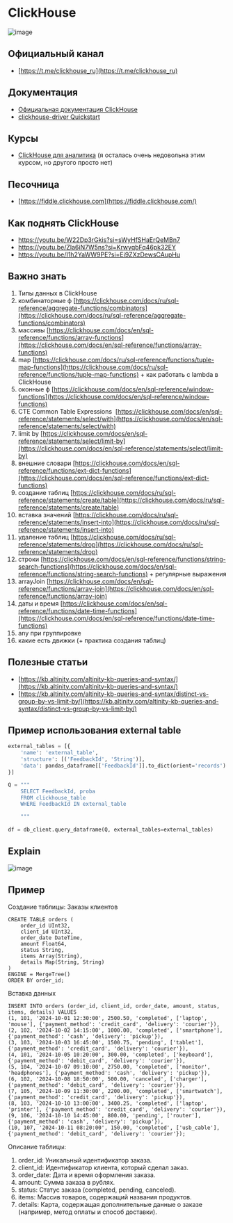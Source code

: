 
# ClickHouse

![image](https://github.com/user-attachments/assets/1d7d2015-57f5-4fd3-877b-0d58546c74b2)


## Официальный канал

- [https://t.me/clickhouse_ru](https://t.me/clickhouse_ru)

## Документация

- [Официальная документация ClickHouse](https://clickhouse.com/docs/)
- [clickhouse-driver Quickstart](https://clickhouse-driver.readthedocs.io/en/latest/quickstart.html)

## Курсы

- [ClickHouse для аналитика](https://stepik.org/course/100210) (я осталась очень недовольна этим курсом, но другого просто нет)

## Песочница

- [https://fiddle.clickhouse.com](https://fiddle.clickhouse.com/)

## Как поднять ClickHouse
- https://youtu.be/W22Dp3rGkis?si=sWyHfSHaErQeMBn7
- https://youtu.be/Zla6iN7W5ns?si=KrwyqbFq46pk32EY
- https://youtu.be/I1h2YaWW9PE?si=Ei9ZXzDewsCAupHu

## Важно знать

1. Типы данных в ClickHouse
2. комбинаторные ф [https://clickhouse.com/docs/ru/sql-reference/aggregate-functions/combinators](https://clickhouse.com/docs/ru/sql-reference/aggregate-functions/combinators)
3. массивы [https://clickhouse.com/docs/en/sql-reference/functions/array-functions](https://clickhouse.com/docs/en/sql-reference/functions/array-functions)
4. map [https://clickhouse.com/docs/ru/sql-reference/functions/tuple-map-functions](https://clickhouse.com/docs/ru/sql-reference/functions/tuple-map-functions) + как работать с lambda в ClickHouse
5. оконные ф [https://clickhouse.com/docs/en/sql-reference/window-functions](https://clickhouse.com/docs/en/sql-reference/window-functions)
6. CTE Common Table Expressions  [https://clickhouse.com/docs/en/sql-reference/statements/select/with](https://clickhouse.com/docs/en/sql-reference/statements/select/with)
7. limit by [https://clickhouse.com/docs/en/sql-reference/statements/select/limit-by](https://clickhouse.com/docs/en/sql-reference/statements/select/limit-by)
8. внешние словари [https://clickhouse.com/docs/en/sql-reference/functions/ext-dict-functions](https://clickhouse.com/docs/en/sql-reference/functions/ext-dict-functions)
9. создание таблиц [https://clickhouse.com/docs/ru/sql-reference/statements/create/table](https://clickhouse.com/docs/ru/sql-reference/statements/create/table)
10. вставка значений [https://clickhouse.com/docs/ru/sql-reference/statements/insert-into](https://clickhouse.com/docs/ru/sql-reference/statements/insert-into)
11. удаление таблиц [https://clickhouse.com/docs/ru/sql-reference/statements/drop](https://clickhouse.com/docs/ru/sql-reference/statements/drop)
12. строки [https://clickhouse.com/docs/en/sql-reference/functions/string-search-functions](https://clickhouse.com/docs/en/sql-reference/functions/string-search-functions) + регулярные выражения
13. arrayJoin [https://clickhouse.com/docs/en/sql-reference/functions/array-join](https://clickhouse.com/docs/en/sql-reference/functions/array-join)
14. даты и время [https://clickhouse.com/docs/en/sql-reference/functions/date-time-functions](https://clickhouse.com/docs/en/sql-reference/functions/date-time-functions)
15. any при группировке
16. какие есть движки (+ практика создания таблиц)

  

  

  

## Полезные статьи

- [https://kb.altinity.com/altinity-kb-queries-and-syntax/](https://kb.altinity.com/altinity-kb-queries-and-syntax/)
- [https://kb.altinity.com/altinity-kb-queries-and-syntax/distinct-vs-group-by-vs-limit-by/](https://kb.altinity.com/altinity-kb-queries-and-syntax/distinct-vs-group-by-vs-limit-by/)

## Пример использования external table

```Python
external_tables = [{
	'name': 'external_table',
	'structure': [('FeedbackId', 'String')],
	'data': pandas_dataframe[['FeedbackId']].to_dict(orient='records')
}]

Q = """
	SELECT FeedbackId, proba
	FROM clickhouse_table
	WHERE FeedbackId IN external_table

	"""
	
df = db_client.query_dataframe(Q, external_tables=external_tables)
```

## Explain 
![image](https://github.com/user-attachments/assets/9bbe5831-f7e1-4581-abce-acf77c5ad470)


## Пример 
Создание таблицы: Заказы клиентов
```
CREATE TABLE orders (
    order_id UInt32,
    client_id UInt32,
    order_date DateTime,
    amount Float64,
    status String,
    items Array(String),
    details Map(String, String)
) 
ENGINE = MergeTree()
ORDER BY order_id;
```
Вставка данных
```
INSERT INTO orders (order_id, client_id, order_date, amount, status, items, details) VALUES
(1, 101, '2024-10-01 12:30:00', 2500.50, 'completed', ['laptop', 'mouse'], {'payment_method': 'credit_card', 'delivery': 'courier'}),
(2, 102, '2024-10-02 14:15:00', 1000.00, 'completed', ['smartphone'], {'payment_method': 'cash', 'delivery': 'pickup'}),
(3, 103, '2024-10-03 16:45:00', 1500.75, 'pending', ['tablet'], {'payment_method': 'credit_card', 'delivery': 'courier'}),
(4, 101, '2024-10-05 10:20:00', 300.00, 'completed', ['keyboard'], {'payment_method': 'debit_card', 'delivery': 'courier'}),
(5, 104, '2024-10-07 09:10:00', 2750.00, 'completed', ['monitor', 'headphones'], {'payment_method': 'cash', 'delivery': 'pickup'}),
(6, 102, '2024-10-08 18:50:00', 500.00, 'canceled', ['charger'], {'payment_method': 'debit_card', 'delivery': 'courier'}),
(7, 105, '2024-10-09 11:30:00', 2200.00, 'completed', ['smartwatch'], {'payment_method': 'credit_card', 'delivery': 'pickup'}),
(8, 103, '2024-10-10 13:00:00', 3400.25, 'completed', ['laptop', 'printer'], {'payment_method': 'credit_card', 'delivery': 'courier'}),
(9, 106, '2024-10-10 14:45:00', 800.00, 'pending', ['router'], {'payment_method': 'cash', 'delivery': 'pickup'}),
(10, 107, '2024-10-11 08:20:00', 150.00, 'completed', ['usb_cable'], {'payment_method': 'debit_card', 'delivery': 'courier'});
```

Описание таблицы:

1. order_id: Уникальный идентификатор заказа.
2. client_id: Идентификатор клиента, который сделал заказ.
3. order_date: Дата и время оформления заказа.
4. amount: Сумма заказа в рублях.
5. status: Статус заказа (completed, pending, canceled).
6. items: Массив товаров, содержащий названия продуктов.
7. details: Карта, содержащая дополнительные данные о заказе (например, метод оплаты и способ доставки).

